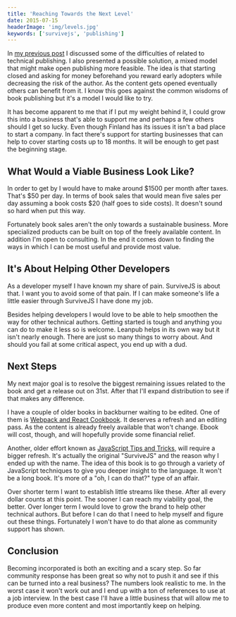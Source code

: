 ```yaml
---
title: 'Reaching Towards the Next Level'
date: 2015-07-15
headerImage: 'img/levels.jpg'
keywords: ['survivejs', 'publishing']
---
```

In [my previous post](./balance) I discussed some of the difficulties of related to technical publishing. I also presented a possible solution, a mixed model that might make open publishing more feasible. The idea is that starting closed and asking for money beforehand you reward early adopters while decreasing the risk of the author. As the content gets opened eventually others can benefit from it. I know this goes against the common wisdoms of book publishing but it's a model I would like to try.

It has become apparent to me that if I put my weight behind it, I could grow this into a business that's able to support me and perhaps a few others should I get so lucky. Even though Finland has its issues it isn't a bad place to start a company. In fact there's support for starting businesses that can help to cover starting costs up to 18 months. It will be enough to get past the beginning stage.

## What Would a Viable Business Look Like?

In order to get by I would have to make around $1500 per month after taxes. That's $50 per day. In terms of book sales that would mean five sales per day assuming a book costs $20 (half goes to side costs). It doesn't sound so hard when put this way.

Fortunately book sales aren't the only towards a sustainable business. More specialized products can be built on top of the freely available content. In addition I'm open to consulting. In the end it comes down to finding the ways in which I can be most useful and provide most value.

## It's About Helping Other Developers

As a developer myself I have known my share of pain. SurviveJS is about that. I want you to avoid some of that pain. If I can make someone's life a little easier through SurviveJS I have done my job.

Besides helping developers I would love to be able to help smoothen the way for other technical authors. Getting started is tough and anything you can do to make it less so is welcome. Leanpub helps in its own way but it isn't nearly enough. There are just so many things to worry about. And should you fail at some critical aspect, you end up with a dud.

## Next Steps

My next major goal is to resolve the biggest remaining issues related to the book and get a release out on 31st. After that I'll expand distribution to see if that makes any difference.

I have a couple of older books in backburner waiting to be edited. One of them is [Webpack and React Cookbook](https://christianalfoni.github.io/react-webpack-cookbook/). It deserves a refresh and an editing pass. As the content is already freely available that won't change. Ebook will cost, though, and will hopefully provide some financial relief.

Another, older effort known as [JavaScript Tips and Tricks](https://github.com/survivejs/js_tricks_and_tips), will require a bigger refresh. It's actually the original "SurviveJS" and the reason why I ended up with the name. The idea of this book is to go through a variety of JavaScript techniques to give you deeper insight to the language. It won't be a long book. It's more of a "oh, I can do that?" type of an affair.

Over shorter term I want to establish little streams like these. After all every dollar counts at this point. The sooner I can reach my viability goal, the better. Over longer term I would love to grow the brand to help other technical authors. But before I can do that I need to help myself and figure out these things. Fortunately I won't have to do that alone as community support has shown.

## Conclusion

Becoming incorporated is both an exciting and a scary step. So far community response has been great so why not to push it and see if this can be turned into a real business? The numbers look realistic to me. In the worst case it won't work out and I end up with a ton of references to use at a job interview. In the best case I'll have a little business that will allow me to produce even more content and most importantly keep on helping.
